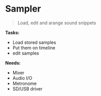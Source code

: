 # Sampler

> Load, edit and arange sound snippets

**Tasks:**
* Load stored samples
* Put them on timeline
* edit samples

**Needs:**
* Mixer
* Audio I/O
* Metronome
* SD/USB driver